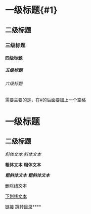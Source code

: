 # 一级标题{#1}
## 二级标题
### 三级标题
#### 四级标题
##### 五级标题
###### 六级标题

需要主要的是，在#的后面要加上一个空格

**一级标题**
===
二级标题
---

*斜体文本*
_斜体文本_

**粗体文本**
__粗体文本__

***粗斜体文本***
___粗斜体文本___

~~删除线文本~~

<u>下划线文本</u>

[链接](https://www.baidu.com)
跳转[目录](#1)****
